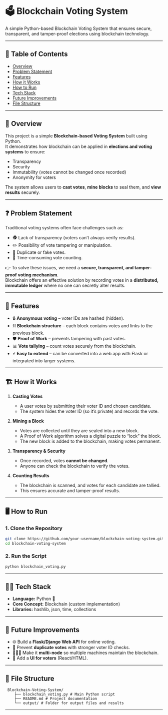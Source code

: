 # 🗳️ Blockchain Voting System
A simple Python-based Blockchain Voting System that ensures secure, transparent, and tamper-proof elections using blockchain technology.

---

## 📌 Table of Contents

- [Overview](#-overview)  
- [Problem Statement](#-problem-statement)  
- [Features](#-features)  
- [How it Works](#how-it-works)    
- [How to Run](#how-to-run)   
- [Tech Stack](#-tech-stack)  
- [Future Improvements](#-future-improvements)  
- [File Structure](#-file-structure)  

---

## 📌 Overview
This project is a simple **Blockchain-based Voting System** built using Python.  
It demonstrates how blockchain can be applied in **elections and voting systems** to ensure:  
- Transparency  
- Security  
- Immutability (votes cannot be changed once recorded)  
- Anonymity for voters  

The system allows users to **cast votes**, **mine blocks** to seal them, and **view results** securely.

---

## ❓ Problem Statement

Traditional voting systems often face challenges such as:  
- 🕵️ Lack of transparency (voters can’t always verify results).  
- ✏️ Possibility of vote tampering or manipulation.  
- 🔁 Duplicate or fake votes.  
- 🐌 Time-consuming vote counting.  

👉 To solve these issues, we need a **secure, transparent, and tamper-proof voting mechanism**.  
Blockchain offers an effective solution by recording votes in a **distributed, immutable ledger** where no one can secretly alter results.

---

## 🚀 Features

- 🔒 **Anonymous voting** – voter IDs are hashed (hidden).  
- ⛓️ **Blockchain structure** – each block contains votes and links to the previous block.  
- 🛡️ **Proof of Work** – prevents tampering with past votes.  
- 📊 **Vote tallying** – count votes securely from the blockchain.  
- ⚡ **Easy to extend** – can be converted into a web app with Flask or integrated into larger systems.  

---

## 🏗️ How it Works

1. **Casting Votes**  
   - A user votes by submitting their voter ID and chosen candidate.  
   - The system hides the voter ID (so it’s private) and records the vote.  

2. **Mining a Block**  
   - Votes are collected until they are sealed into a new block.  
   - A Proof of Work algorithm solves a digital puzzle to “lock” the block.  
   - The new block is added to the blockchain, making votes permanent.  

3. **Transparency & Security**  
   - Once recorded, votes **cannot be changed**.  
   - Anyone can check the blockchain to verify the votes.  

4. **Counting Results**  
   - The blockchain is scanned, and votes for each candidate are tallied.  
   - This ensures accurate and tamper-proof results.  

---

## 🖥️ How to Run

### 1. Clone the Repository
```bash
git clone https://github.com/your-username/blockchain-voting-system.git
cd blockchain-voting-system
```

### 2. Run the Script
```bash
python blockchain_voting.py
```
---

## 🧑‍💻 Tech Stack
- **Language:** Python 🐍  
- **Core Concept:** Blockchain (custom implementation)  
- **Libraries:** hashlib, json, time, collections  

---
## 🔮 Future Improvements
- 🌐 Build a **Flask/Django Web API** for online voting.  
- 🔑 Prevent **duplicate votes** with stronger voter ID checks.  
- 🧑‍🤝‍🧑 Make it **multi-node** so multiple machines maintain the blockchain.  
- 📱 Add a **UI for voters** (React/HTML).  

---

## 📂 File Structure
```
 Blockchain-Voting-System/
    ├── blockchain_voting.py # Main Python script
    ├── README.md # Project documentation
    └── output/ # Folder for output files and results
```


---
